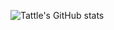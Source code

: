 ![Tattle's GitHub stats](https://github-readme-stats.vercel.app/api?username=dragomagol&hide=contribs,prs)
